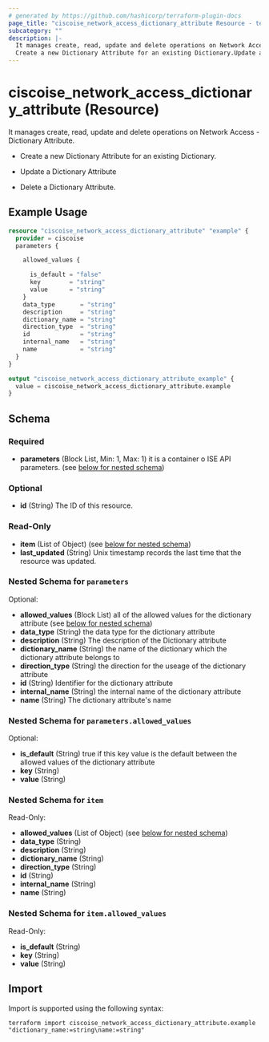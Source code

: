 ```yaml
---
# generated by https://github.com/hashicorp/terraform-plugin-docs
page_title: "ciscoise_network_access_dictionary_attribute Resource - terraform-provider-ciscoise"
subcategory: ""
description: |-
  It manages create, read, update and delete operations on Network Access - Dictionary Attribute.
  Create a new Dictionary Attribute for an existing Dictionary.Update a Dictionary AttributeDelete a Dictionary Attribute.
---
```


# ciscoise_network_access_dictionary_attribute (Resource)

It manages create, read, update and delete operations on Network Access - Dictionary Attribute.

- Create a new Dictionary Attribute for an existing Dictionary.

- Update a Dictionary Attribute

- Delete a Dictionary Attribute.

## Example Usage

```terraform
resource "ciscoise_network_access_dictionary_attribute" "example" {
  provider = ciscoise
  parameters {

    allowed_values {

      is_default = "false"
      key        = "string"
      value      = "string"
    }
    data_type       = "string"
    description     = "string"
    dictionary_name = "string"
    direction_type  = "string"
    id              = "string"
    internal_name   = "string"
    name            = "string"
  }
}

output "ciscoise_network_access_dictionary_attribute_example" {
  value = ciscoise_network_access_dictionary_attribute.example
}
```

<!-- schema generated by tfplugindocs -->
## Schema

### Required

- **parameters** (Block List, Min: 1, Max: 1) it is a container o ISE API parameters. (see [below for nested schema](#nestedblock--parameters))

### Optional

- **id** (String) The ID of this resource.

### Read-Only

- **item** (List of Object) (see [below for nested schema](#nestedatt--item))
- **last_updated** (String) Unix timestamp records the last time that the resource was updated.

<a id="nestedblock--parameters"></a>
### Nested Schema for `parameters`

Optional:

- **allowed_values** (Block List) all of the allowed values for the dictionary attribute (see [below for nested schema](#nestedblock--parameters--allowed_values))
- **data_type** (String) the data type for the dictionary attribute
- **description** (String) The description of the Dictionary attribute
- **dictionary_name** (String) the name of the dictionary which the dictionary attribute belongs to
- **direction_type** (String) the direction for the useage of the dictionary attribute
- **id** (String) Identifier for the dictionary attribute
- **internal_name** (String) the internal name of the dictionary attribute
- **name** (String) The dictionary attribute's name

<a id="nestedblock--parameters--allowed_values"></a>
### Nested Schema for `parameters.allowed_values`

Optional:

- **is_default** (String) true if this key value is the default between the allowed values of the dictionary attribute
- **key** (String)
- **value** (String)



<a id="nestedatt--item"></a>
### Nested Schema for `item`

Read-Only:

- **allowed_values** (List of Object) (see [below for nested schema](#nestedobjatt--item--allowed_values))
- **data_type** (String)
- **description** (String)
- **dictionary_name** (String)
- **direction_type** (String)
- **id** (String)
- **internal_name** (String)
- **name** (String)

<a id="nestedobjatt--item--allowed_values"></a>
### Nested Schema for `item.allowed_values`

Read-Only:

- **is_default** (String)
- **key** (String)
- **value** (String)

## Import

Import is supported using the following syntax:

```shell
terraform import ciscoise_network_access_dictionary_attribute.example "dictionary_name:=string\name:=string"
```
